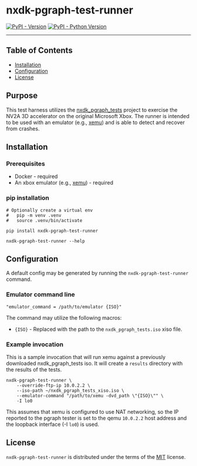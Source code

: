 # nxdk-pgraph-test-runner

[![PyPI - Version](https://img.shields.io/pypi/v/nxdk-pgraph-test-runner.svg)](https://pypi.org/project/nxdk-pgraph-test-runner)
[![PyPI - Python Version](https://img.shields.io/pypi/pyversions/nxdk-pgraph-test-runner.svg)](https://pypi.org/project/nxdk-pgraph-test-runner)

-----

## Table of Contents

- [Installation](#installation)
- [Configuration](#configuration)
- [License](#license)

## Purpose

This test harness utilizes
the [nxdk_pgraph_tests](https://github.com/abaire/nxdk_pgraph_tests) project to
exercise the NV2A 3D accelerator on the original Microsoft Xbox. The runner is
intended to be used with an emulator (e.g., [xemu](https://xemu.app)) and is
able to detect and recover from crashes.

## Installation

### Prerequisites

* Docker - required
* An xbox emulator (e.g., [xemu](https://xemu.app)) - required

### pip installation

```console
# Optionally create a virtual env
#   pip -m venv .venv
#   source .venv/bin/activate

pip install nxdk-pgraph-test-runner

nxdk-pgraph-test-runner --help
```

## Configuration

A default config may be generated by running the `nxdk-pgraph-test-runner`
command.

### Emulator command line

`"emulator_command = /path/to/emulator {ISO}"`

The command may utilize the following macros:

* `{ISO}` - Replaced with the path to the `nxdk_pgraph_tests.iso` xiso file.

### Example invocation

This is a sample invocation that will run xemu against a previously downloaded
nxdk_pgraph_tests iso. It will create a `results` directory with the results of
the tests.

```shell
nxdk-pgraph-test-runner \
    --override-ftp-ip 10.0.2.2 \
    --iso-path ~/nxdk_pgraph_tests_xiso.iso \
    --emulator-command "/path/to/xemu -dvd_path \"{ISO}\"" \
    -I lo0
```

This assumes that xemu is configured to use NAT networking, so the IP reported
to the pgraph tester is set to the qemu `10.0.2.2` host address and the loopback
interface (-I `lo0`) is used.

## License

`nxdk-pgraph-test-runner` is distributed under the terms of
the [MIT](https://spdx.org/licenses/MIT.html) license.
